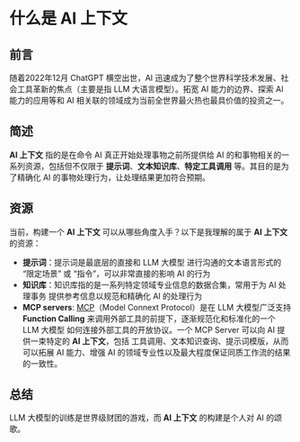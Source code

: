 # 什么是 AI 上下文

## 前言

随着2022年12月 ChatGPT 横空出世，AI 迅速成为了整个世界科学技术发展、社会工具革新的焦点（主要是指 LLM 大语言模型）。拓宽 AI 能力的边界、探索 AI 能力的应用等和 AI 相关联的领域成为当前全世界最火热也最具价值的投资之一。

## 简述

**AI 上下文** 指的是在命令 AI 真正开始处理事物之前所提供给 AI 的和事物相关的一系列资源，包括但不仅限于 **提示词**、**文本知识库**、**特定工具调用** 等。其目的是为了精确化 AI 的事物处理行为，让处理结果更加符合预期。

## 资源

当前，构建一个 **AI 上下文** 可以从哪些角度入手？以下是我理解的属于 **AI 上下文** 的资源：

- **提示词**：提示词是最底层的直接和 LLM 大模型 进行沟通的文本语言形式的 “限定场景” 或 “指令”，可以非常直接的影响 AI 的行为
- **知识库**：知识库指的是一系列特定领域专业信息的数据合集，常用于为 AI 处理事务 提供参考信息以规范和精确化 AI 的处理行为
- **MCP servers**: [MCP](https://modelcontextprotocol.io/overview)（Model Connext Protocol）是在 LLM 大模型广泛支持 **Function Calling** 来调用外部工具的前提下，逐渐规范化和标准化的一个 LLM 大模型 如何连接外部工具的开放协议。一个 MCP Server 可以向 AI 提供一束特定的 **AI 上下文**，包括 工具调用、文本知识查询、提示词模版，从而可以拓展 AI 能力、增强 AI 的领域专业性以及最大程度保证同质工作流的结果的一致性。

## 总结

LLM 大模型的训练是世界级财团的游戏，而 **AI 上下文** 的构建是个人对 AI 的颂歌。